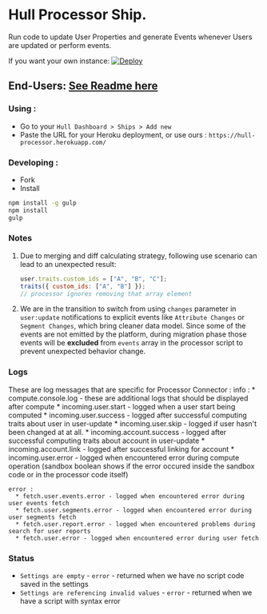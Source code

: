 
# Hull Processor Ship.

Run code to update User Properties and generate Events whenever Users are updated or perform events.

If you want your own instance: [![Deploy](https://www.herokucdn.com/deploy/button.png)](https://heroku.com/deploy?template=https://github.com/hull-ships/hull-processor)

End-Users: [See Readme here](https://dashboard.hullapp.io/readme?url=https://hull-processor.herokuapp.com)
---

### Using :

- Go to your `Hull Dashboard > Ships > Add new`
- Paste the URL for your Heroku deployment, or use ours : `https://hull-processor.herokuapp.com/`

### Developing :

- Fork
- Install

```sh
npm install -g gulp
npm install
gulp
```

### Notes

1. Due to merging and diff calculating strategy, following use scenario can lead to an unexpected result:
    ```js
    user.traits.custom_ids = ["A", "B", "C"];
    traits({ custom_ids: ["A", "B"] });
    // processor ignores removing that array element
    ```
2. We are in the transition to switch from using `changes` parameter in `user:update` notifications to explicit events like `Attribute Changes` or `Segment Changes`, which bring cleaner data model. Since some of the events are not emitted by the platform, during migration phase those events will be **excluded** from `events` array in the processor script to prevent unexpected behavior change.

### Logs

  These are log messages that are specific for Processor Connector :
    info :
      * compute.console.log - these are additional logs that should be displayed after compute
      * incoming.user.start - logged when a user start being computed
      * incoming.user.success - logged after successful computing traits about user in user-update
      * incoming.user.skip - logged if user hasn't been changed at at all.
      * incoming.account.success - logged after successful computing traits about account in user-update
      * incoming.account.link - logged after successful linking for account
      * incoming.user.error - logged when encountered error during compute operation (sandbox boolean shows if the error occured inside the sandbox code or in the processor code itself)

    error :
      * fetch.user.events.error - logged when encountered error during user events fetch
      * fetch.user.segments.error - logged when encountered error during user segments fetch
      * fetch.user.report.error - logged when encountered problems during search for user reports
      * fetch.user.error - logged when encountered error during user fetch

### Status

  * `Settings are empty` - `error` - returned when we have no script code saved in the settings
  * `Settings are referencing invalid values` - `error` - returned when we have a script with syntax error
